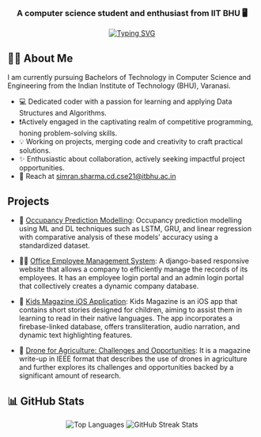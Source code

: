 <h3 align="center">A computer science student and enthusiast from IIT BHU 🖥️</h2>

<p align="center">
<a href="https://git.io/typing-svg"><img src="https://readme-typing-svg.herokuapp.com?font=Fira+Code&pause=1000&color=3FF7E3&center=true&width=435&lines=Welcome%2C+code+voyager!!;Embrace+the+geek+within." alt="Typing SVG" /></a>
</p>

## 👩‍💼 About Me
I am currently pursuing Bachelors of Technology in Computer Science and Engineering from the Indian Institute of Technology (BHU), Varanasi.

- 💻 Dedicated coder with a passion for learning and applying Data Structures and Algorithms.
- ❗Actively engaged in the captivating realm of competitive programming, honing problem-solving skills.
- 💡 Working on projects, merging code and creativity to craft practical solutions.
- ✨ Enthusiastic about collaboration, actively seeking impactful project opportunities.
- 📧 Reach at simran.sharma.cd.cse21@itbhu.ac.in

## Projects

- 🏢 [Occupancy Prediction Modelling](https://github.com/simrannn30/Occupancy-prediction-Modelling): Occupancy prediction modelling using ML and DL techniques such as LSTM, GRU, and linear regression with comparative analysis of these models' accuracy using a standardized dataset.

- 👩‍💻 [Office Employee Management System](https://github.com/simrannn30/office-employee-management): A django-based responsive website that allows a company to efficiently manage the records of its employees. It has an employee login portal and an admin login portal that collectively creates a dynamic company database.

- 📔 [Kids Magazine iOS Application](https://github.com/cse-iitbhu/iOS-Kids-Magazine): Kids Magazine is an iOS app that contains short stories designed for children, aiming to assist them in learning to read in their native languages. The app incorporates a firebase-linked database, offers transliteration, audio narration, and dynamic text highlighting features.

- 🌾 [Drone for Agriculture: Challenges and Opportunities](https://github.com/simrannn30/Drone-Writeup): It is a magazine write-up in IEEE format that describes the use of drones in agriculture and further explores its challenges and opportunities backed by a significant amount of research.

## 📊 GitHub Stats
<p align="center">
  <img src="https://github-readme-stats.vercel.app/api/top-langs?username=simrannn30&show_icons=true&locale=en&layout=compact&theme=tokyonight" alt="Top Languages">
  <img src="https://github-readme-streak-stats.herokuapp.com/?user=simrannn30&theme=tokyonight" alt="GitHub Streak Stats">
</p>

